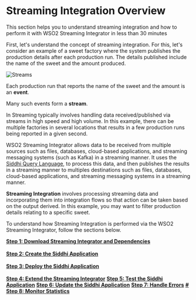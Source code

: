 # Streaming Integration Overview

This section helps you to understand streaming integration and how to perform it with WSO2 Streaming Integrator in less than 30 minutes

First, let's understand the concept of streaming integration. For this, let's consider an example of a sweet factory where the system publishes the production details after each production run. The details published include the name of the sweet and the amount produced.


![Streams](../../images/quick-start-guide-101/stream.png)

Each production run that reports the name of the sweet and the amount is an **event**.

Many such events form a **stream**.

In Streaming typically involves handling data received/published via streams in high speed and high volume. In this example, there can be multiple factories in several locations that results in a few production runs being reported in a given second.

WSO2 Streaming Integrator allows data to be received from multiple sources such as files, databases, cloud-based applications, and streaming messaging systems (such as Kafka) in a streaming manner. It uses the [Siddhi Query Language](https://siddhi.io/en/v4.x/docs/query-guide/), to process this data, and then publishes the results in a streaming manner to multiples destinations such as files, databases, cloud-based applications, and streaming messaging systems in a streaming manner.

**Streaming Integration** involves processing streaming data and incorporating them into integration flows so that action can be taken based on the output derived. In this example, you may want to filter production details relating to a specific sweet.

To understand how Streaming Integration is performed via the WSO2 Streaming Integrator, follow the sections below.

[**Step 1: Download Streaming Integrator and Dependencies**](download-install-and-start-si.md)<br/><br/>
[**Step 2: Create the Siddhi Application**](create-the-siddhi-application.md)<br/><br/>
[**Step 3: Deploy the Siddhi Application**](deploy-siddhi-application.md)<br/><br/>
[**Step 4: Extend the Streaming Integrator**](extend-si.md)
[**Step 5: Test the Siddhi Application**](test-siddhi-application.md)
[**Step 6: Update the Siddhi Application**](update-the-siddhi-application.md)
[**Step 7: Handle Errors**](handle-errors.md)
[**# Step 8: Monitor Statistics**](monitor-statistics.md)
